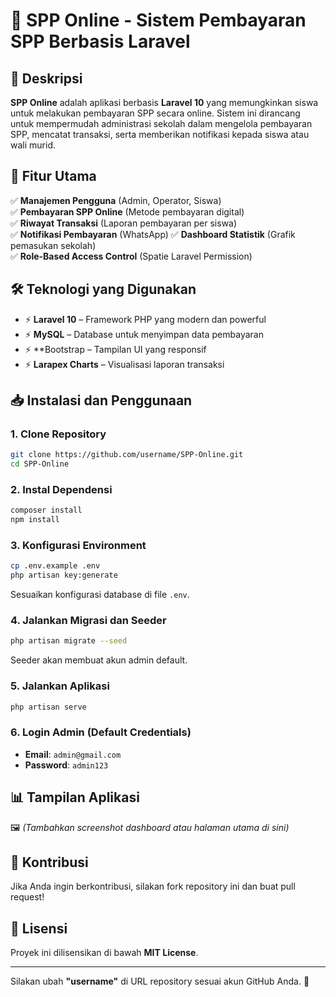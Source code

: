 # 🏫 SPP Online - Sistem Pembayaran SPP Berbasis Laravel  

## 📌 Deskripsi  
**SPP Online** adalah aplikasi berbasis **Laravel 10** yang memungkinkan siswa untuk melakukan pembayaran SPP secara online. Sistem ini dirancang untuk mempermudah administrasi sekolah dalam mengelola pembayaran SPP, mencatat transaksi, serta memberikan notifikasi kepada siswa atau wali murid.  

## 🚀 Fitur Utama  
✅ **Manajemen Pengguna** (Admin, Operator, Siswa)  
✅ **Pembayaran SPP Online** (Metode pembayaran digital)  
✅ **Riwayat Transaksi** (Laporan pembayaran per siswa)  
✅ **Notifikasi Pembayaran** (WhatsApp)
✅ **Dashboard Statistik** (Grafik pemasukan sekolah)  
✅ **Role-Based Access Control** (Spatie Laravel Permission)  

## 🛠 Teknologi yang Digunakan  
- ⚡ **Laravel 10** – Framework PHP yang modern dan powerful  
- ⚡ **MySQL** – Database untuk menyimpan data pembayaran  
- ⚡ **Bootstrap – Tampilan UI yang responsif
- ⚡ **Larapex Charts** – Visualisasi laporan transaksi  

## 📥 Instalasi dan Penggunaan  

### **1. Clone Repository**  
```bash
git clone https://github.com/username/SPP-Online.git
cd SPP-Online
```

### **2. Instal Dependensi**  
```bash
composer install
npm install
```

### **3. Konfigurasi Environment**  
```bash
cp .env.example .env
php artisan key:generate
```
Sesuaikan konfigurasi database di file `.env`.

### **4. Jalankan Migrasi dan Seeder**  
```bash
php artisan migrate --seed
```
Seeder akan membuat akun admin default.

### **5. Jalankan Aplikasi**  
```bash
php artisan serve
```

### **6. Login Admin (Default Credentials)**  
- **Email**: `admin@gmail.com`  
- **Password**: `admin123`  

## 📊 Tampilan Aplikasi  
🖼️ _(Tambahkan screenshot dashboard atau halaman utama di sini)_  

## 🤝 Kontribusi  
Jika Anda ingin berkontribusi, silakan fork repository ini dan buat pull request!  

## 📜 Lisensi  
Proyek ini dilisensikan di bawah **MIT License**.  

---

Silakan ubah **"username"** di URL repository sesuai akun GitHub Anda. 🚀
